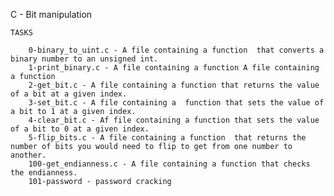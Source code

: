  C - Bit manipulation

	TASKS

		0-binary_to_uint.c - A file containing a function  that converts a binary number to an unsigned int.
		1-print_binary.c - A file containing a function A file containing a function
		2-get_bit.c - A file containing a function that returns the value of a bit at a given index.
		3-set_bit.c - A file containing a  function that sets the value of a bit to 1 at a given index.
		4-clear_bit.c - Af file containing a function that sets the value of a bit to 0 at a given index.
		5-flip_bits.c - A file containing a function  that returns the number of bits you would need to flip to get from one number to another.
		100-get_endianness.c - A file containing a function that checks the endianness.
		101-password - password cracking
